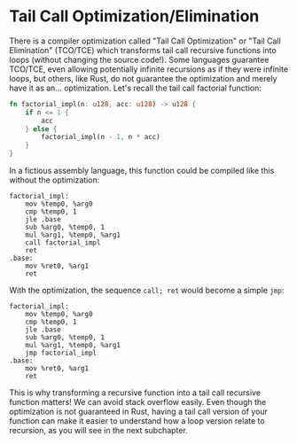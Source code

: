 # Tail Call Optimization/Elimination

There is a compiler optimization called "Tail Call Optimization" or
"Tail Call Elimination" (TCO/TCE) which transforms tail call recursive functions
into loops (without changing the source code!). Some languages guarantee
TCO/TCE, even allowing potentially infinite recursions as if they were infinite
loops, but others, like Rust, do not guarantee the optimization and merely have
it as an... optimization. Let's recall the tail call factorial function:

```rust
fn factorial_impl(n: u128, acc: u128) -> u128 {
    if n <= 1 {
        acc
    } else {
        factorial_impl(n - 1, n * acc)
    }
}
```

In a fictious assembly language, this function could be compiled like this
without the optimization:

```
factorial_impl:
    mov %temp0, %arg0
    cmp %temp0, 1
    jle .base
    sub %arg0, %temp0, 1
    mul %arg1, %temp0, %arg1
    call factorial_impl
    ret
.base:
    mov %ret0, %arg1
    ret
```

With the optimization, the sequence `call; ret` would become a simple `jmp`:

```
factorial_impl:
    mov %temp0, %arg0
    cmp %temp0, 1
    jle .base
    sub %arg0, %temp0, 1
    mul %arg1, %temp0, %arg1
    jmp factorial_impl
.base:
    mov %ret0, %arg1
    ret
```

This is why transforming a recursive function into a tail call recursive
function matters! We can avoid stack overflow easily. Even though the
optimization is not guaranteed in Rust, having a tail call version of your
function can make it easier to understand how a loop version relate to
recursion, as you will see in the next subchapter.

